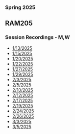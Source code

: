 ### Spring 2025
## RAM205
### Session Recordings - M,W

- [1/13/2025](https://nmc.zoom.us/rec/share/DOzObJ4m-HRpjtXJdxTohJDQQwkUhgXpU1NBtroVj_b8xSm_2sSc7IF0pu8GaccK.2M13jYB5GLXIBWn9)
- [1/15/2025](https://nmc.zoom.us/rec/share/JURA1r5zs-GwjTA0Fx4XA5A2W-d4540sG-FbvFz4APVQvRsOgcRqQB6nireEq-A.HThwkEI297sZGTz9)
- [1/20/2025](https://nmc.zoom.us/rec/share/TcuzasnguC2C1aIHSMF2bKR65w9AUt15IbvP7wyXGSy7dpnFYZQQW-fB6ycZULsi.ihOlDbp6ckbgrDP1)
- [1/22/2025](https://nmc.zoom.us/rec/share/2B4Oc0m33HDCyaG8W4E6HYhDOFVNxakTDxLqLtSQz8ZXsQPGCRdPYcsvicu0L3hx.6bd52nS-_BBnrA50)
- [1/27/2025]()
- [1/29/2025](https://nmc.zoom.us/rec/share/9RCYFX1qh60t4UwL9LcBrtlN2MqECQu11FF7-sTXLwdNS6EubqBC1DZOX1T4GSRY.79QrSUo_SQzcfq_S?startTime=1738163455000)
- [2/3/2025](https://nmc.zoom.us/rec/share/a1FQh_Vw2AYEbwYgDxqqxmr7_24gSxlMHQMOnnUDYCFc4UGcVZCWUvw8bWn-SsyU.i5GWM6gomNg4DNLF)
- [2/5/2025](https://nmc.zoom.us/rec/share/i6eCDPriGf3LgsHzgWqmrIJ8Xea3mZiBfQfDnj9YuD5UtNeqUEDeV0UcpxWZ5-XA.dKBaGI4iXHqWuSyj)
- [2/10/2025](https://nmc.zoom.us/rec/share/FWhEVNZiEU9DxAsBwX5iYlHJKveYLVBVETpUrpox6OG7LgXg_z5HC9fOZc_gY07T.SaRd6l1nnVfDgdDM)
- [2/12/2025](https://nmc.zoom.us/rec/share/AuG4qvW_PsVhFdCREL2vTUihv4WhAF5suOR_B8rzXFnnT09oQC0NA62yyrPo0Ieg.gcRp5VPFuhE3zM0t)
- [2/17/2025](https://nmc.zoom.us/rec/share/ao_-1PRSv95Od6ws8RZ4eM2dqrQXXx_jpTxRCwk4fotrGcLF52s2k2FsNuc2GCO4.mBnjg8HF5Zdpab4O)
- [2/19/2025](https://nmc.zoom.us/rec/share/xZUESrPvWHUZzkcORmprJ9aa2WddvBjBM3jL4T37pj57KgVeHPV3bYKQk51ZQLin.5f6ksmoOITPSWF6j)
- [2/24/2025](https://nmc.zoom.us/rec/share/SK_S93lZPJJ8CLev7EHw0pDtmeX0-D56A6kINXAlSNEDbHMlpjRWvAs2pgBqjRLc.Q0JPn3DKyhohBM9A)
- [2/26/2025](https://nmc.zoom.us/rec/share/RNP3DyNaNZIWJhG6GfUMAxgg-8eQ7gwVfdlcNmmX7goqwsdCIawbZnlJlFpkri2a.A1B7QBgiLHnL8OXJ)
- [3/3/2025](https://nmc.zoom.us/rec/share/s8-pR6sVVZ8g95YHOuU8dHJEjZLdSKMKiEbFT0NXgUJ0UebAzhy2-3E6Vwj7pPxg.TdvlZoDVhS9hwlo7?startTime=1741014782000)
- [3/5/2025](https://nmc.zoom.us/rec/share/_sm5p8f-yOVtj4zCyC62V6HPEuoMJmjCM1qcCFXa3yrldGBvCF5aOGUCjZbDn5mR.kbDS1DHB9csih_P2)

<!--


- [3/10/2025]()
- [3/12/2025]()
- [3/17/2025]()
- [3/19/2025]()
- [3/24/2025]()
- [3/26/2025]()
- [3/31/2025]()
- [4/2/2025]()
- [4/7/2025]()
- [4/9/2025]()
- [4/14/2025]()
- [4/16/2025]()
- [4/21/2025]()
- [4/23/2025]()
- [4/28/2025]()
- [5/30/2025]() -->
